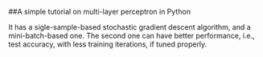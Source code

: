 ##A simple tutorial on multi-layer perceptron in Python

It has a sigle-sample-based stochastic gradient descent algorithm, and a mini-batch-based one. The second one can have better performance, i.e., test accuracy, with less training iterations, if tuned properly.
